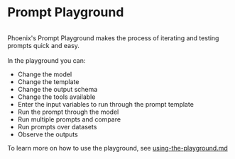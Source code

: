 # Prompt Playground

<figure><img src="https://storage.googleapis.com/arize-phoenix-assets/assets/images/playground_overview.gif" alt=""><figcaption></figcaption></figure>

Phoenix's Prompt Playground makes the process of iterating and testing prompts quick and easy.\
\
In the playground you can:

* Change the model
* Change the template
* Change the output schema
* Change the tools available
* Enter the input variables to run through the prompt template
* Run the prompt through the model
* Run multiple prompts and compare
* Run prompts over datasets
* Observe the outputs

To learn more on how to use the playground, see [using-the-playground.md](../how-to-prompts/using-the-playground.md "mention")
